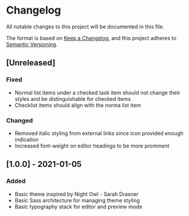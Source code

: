 # Changelog

All notable changes to this project will be documented in this file.

The format is based on [Keep a Changelog](https://keepachangelog.com/en/1.0.0/),
and this project adheres to [Semantic Versioning](https://semver.org/spec/v2.0.0.html).

## [Unreleased]

### Fixed

- Normal list items under a checked task item should not change their styles and be distinguishable for checked items
- Checklist items should align with the norma list item

### Changed

- Removed italic styling from external links since icon provided enough indication
- Increased font-weight on editor headings to be more prominent

## [1.0.0] - 2021-01-05

### Added

- Basic theme inspired by Night Owl - Sarah Drasner
- Basic Sass architecture for managing theme styling
- Basic typography stack for editor and preview mode
